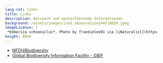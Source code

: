 ```yaml
---
lang-ref: links
title: Links
description: Netzwerk und weiterführende Informationen
background: /assets/images/inat_observation144718839.jpeg
imageLicense: |
 *Emberiza schoeniclus*. Photo by frankielee91 via [iNaturalist](https://www.inaturalist.org/observations/144718839)
height: 80vh
---
```



* [NFDI4Biodiversity](https://www.nfdi4biodiversity.org/) 
* [Global Biodiversity Information Facility - GBIF](https://www.gbif.org/)



